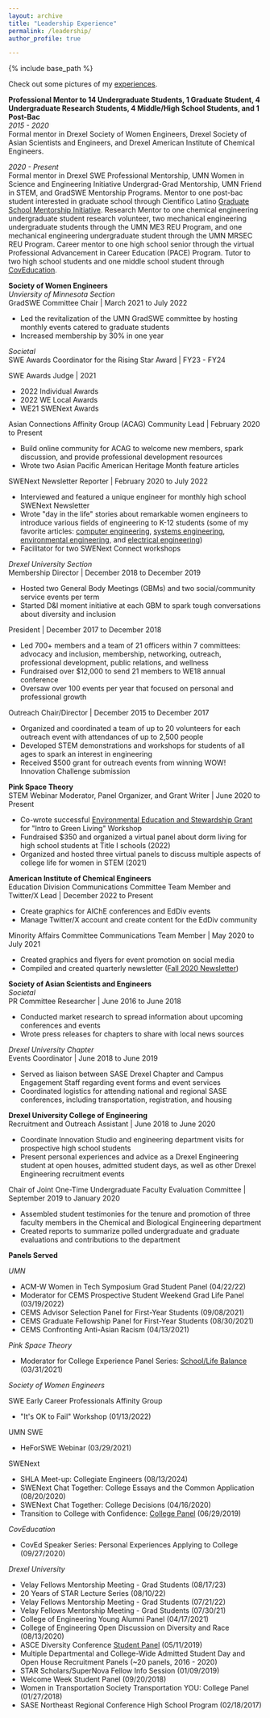 ```yaml
---
layout: archive
title: "Leadership Experience"
permalink: /leadership/
author_profile: true

---
```


{% include base_path %}

Check out some pictures of my [experiences](https://www.canva.com/design/DAEBhPUYyUw/KlpMFDfjNx-enIyxhwRbvQ/view?website#2). <br/>

**Professional Mentor to 14 Undergraduate Students, 1 Graduate Student, 4 Undergraduate Research Students, 4 Middle/High School Students, and 1 Post-Bac** <br/>
*2015 - 2020* <br/>
Formal mentor in Drexel Society of Women Engineers, Drexel Society of Asian Scientists and Engineers, and Drexel American Institute of Chemical Engineers. <br/> 

*2020 - Present* <br/>
Formal mentor in Drexel SWE Professional Mentorship, UMN Women in Science and Engineering Initiative Undergrad-Grad Mentorship, UMN Friend in STEM, and GradSWE Mentorship Programs. Mentor to one post-bac student interested in graduate school through Científico Latino [Graduate School Mentorship Initiative](https://www.cientificolatino.com/gsmi). Research Mentor to one chemical engineering undergraduate student research volunteer, two mechanical engineering undergraduate students through the UMN ME3 REU Program, and one mechanical engineering undergraduate student through the UMN MRSEC REU Program. Career mentor to one high school senior through the virtual Professional Advancement in Career Education (PACE) Program. Tutor to two high school students and one middle school student through [CovEducation](https://www.coved.org/).  


**Society of Women Engineers** <br/>
*Unviersity of Minnesota Section*<br/>
GradSWE Committee Chair | March 2021 to July 2022
 * Led the revitalization of the UMN GradSWE committee by hosting monthly events catered to graduate students
 * Increased membership by 30% in one year

*Societal*<br/>
SWE Awards Coordinator for the Rising Star Award | FY23 - FY24

SWE Awards Judge | 2021
 * 2022 Individual Awards
 * 2022 WE Local Awards
 * WE21 SWENext Awards

Asian Connections Affinity Group (ACAG) Community Lead | February 2020 to Present
 * Build online community for ACAG to welcome new members, spark discussion, and provide professional development resources
 * Wrote two Asian Pacific American Heritage Month feature articles

SWENext Newsletter Reporter | February 2020 to July 2022
 * Interviewed and featured a unique engineer for monthly high school SWENext Newsletter
 * Wrote "day in the life" stories about remarkable women engineers to introduce various fields of engineering to K-12 students (some of my favorite articles: [computer engineering](https://alltogether.swe.org/2022/03/a-day-in-the-life-of-computer-engineer-casper-coleman/), [systems engineering](https://alltogether.swe.org/2022/05/a-day-in-the-life-of-systems-engineer-cherie-cain/), [environmental engineering](https://alltogether.swe.org/2022/02/a-day-in-the-life-of-environmental-engineer-phoebe-suina/), and [electrical engineering](https://alltogether.swe.org/2021/12/a-day-in-the-life-of-electrical-engineer-sowmya-nagesh/))
 * Facilitator for two SWENext Connect workshops
 
*Drexel University Section*<br/>
Membership Director | December 2018 to December 2019
 * Hosted two General Body Meetings (GBMs) and two social/community service events per term 
 * Started D&I moment initiative at each GBM to spark tough conversations about diversity and inclusion

President | December 2017 to December 2018
 * Led 700+ members and a team of 21 officers within 7 committees: advocacy and inclusion, membership, networking, outreach, professional development, public relations, and wellness
 * Fundraised over $12,000 to send 21 members to WE18 annual conference
 * Oversaw over 100 events per year that focused on personal and professional growth
 
Outreach Chair/Director | December 2015 to December 2017
 * Organized and coordinated a team of up to 20 volunteers for each outreach event with attendances of up to 2,500 people
 * Developed STEM demonstrations and workshops for students of all ages to spark an interest in engineering
 * Received $500 grant for outreach events from winning WOW! Innovation Challenge submission

**Pink Space Theory**<br/>
STEM Webinar Moderator, Panel Organizer, and Grant Writer | June 2020 to Present
 * Co-wrote successful [Environmental Education and Stewardship Grant](https://cdn-dominionenergy-prd-001.azureedge.net/-/media/pdfs/global/company/environmental-grants-recipients.pdf?la=en&rev=03f7e7ef8a6341168aedd4e03b45608a&hash=6956FE4B31FF625C187566CF520FBA7C) for "Intro to Green Living" Workshop
 * Fundraised $350 and organized a virtual panel about dorm living for high school students at Title I schools (2022)
 * Organized and hosted three virtual panels to discuss multiple aspects of college life for women in STEM (2021)
  
**American Institute of Chemical Engineers**<br/>
Education Division Communications Committee Team Member and Twitter/X Lead | December 2022 to Present
 * Create graphics for AIChE conferences and EdDiv events
 * Manage Twitter/X account and create content for the EdDiv community

Minority Affairs Committee Communications Team Member | May 2020 to July 2021
 * Created graphics and flyers for event promotion on social media
 * Compiled and created quarterly newsletter ([Fall 2020 Newsletter](https://www.aiche.org/sites/default/files/community/163461/aiche-community-site-newsletter/1434866/fall2020macnewsletter.pdf))

**Society of Asian Scientists and Engineers**<br/>
*Societal*<br/>
PR Committee Researcher | June 2016 to June 2018
 * Conducted market research to spread information about upcoming conferences and events
 * Wrote press releases for chapters to share with local news sources
 
*Drexel University Chapter*<br/>
Events Coordinator | June 2018 to June 2019
 * Served as liaison between SASE Drexel Chapter and Campus Engagement Staff regarding event forms and event services
 * Coordinated logistics for attending national and regional SASE conferences, including transportation, registration, and housing
 
**Drexel University College of Engineering**<br/>
Recruitment and Outreach Assistant | June 2018 to June 2020
 * Coordinate Innovation Studio and engineering department visits for prospective high school students
 * Present personal experiences and advice as a Drexel Engineering student at open houses, admitted student days, as well as other Drexel Engineering recruitment events 
 
Chair of Joint One-Time Undergraduate Faculty Evaluation Committee | September 2019 to January 2020
 * Assembled student testimonies for the tenure and promotion of three faculty members in the Chemical and Biological Engineering department
 * Created reports to summarize polled undergraduate and graduate evaluations and contributions to the department


**Panels Served** <br/>

*UMN* <br/>
 * ACM-W Women in Tech Symposium Grad Student Panel (04/22/22)
 * Moderator for CEMS Prospective Student Weekend Grad Life Panel (03/19/2022)
 * CEMS Advisor Selection Panel for First-Year Students (09/08/2021)
 * CEMS Graduate Fellowship Panel for First-Year Students (08/30/2021)
 * CEMS Confronting Anti-Asian Racism (04/13/2021)

*Pink Space Theory* <br/>
 * Moderator for College Experience Panel Series: [School/Life Balance](https://www.youtube.com/watch?v=y3CuuwGr5tg) (03/31/2021) 
 
*Society of Women Engineers* <br/>

SWE Early Career Professionals Affinity Group <br/>
 * "It's OK to Fail" Workshop (01/13/2022)

UMN SWE <br/>
 * HeForSWE Webinar (03/29/2021)
 
SWENext <br/>
 * SHLA Meet-up: Collegiate Engineers (08/13/2024)
 * SWENext Chat Together: College Essays and the Common Application (08/20/2020)
 * SWENext Chat Together: College Decisions (04/16/2020)
 * Transition to College with Confidence: [College Panel](https://alltogether.swe.org/2020/01/philadelphia-outreach-event-wins-swe-award/) (06/29/2019)

*CovEducation* <br/>
 * CovEd Speaker Series: Personal Experiences Applying to College (09/27/2020)
 
*Drexel University* <br/>
 * Velay Fellows Mentorship Meeting - Grad Students (08/17/23)
 * 20 Years of STAR Lecture Series (08/10/22)
 * Velay Fellows Mentorship Meeting - Grad Students (07/21/22)
 * Velay Fellows Mentorship Meeting - Grad Students (07/30/21)
 * College of Engineering Young Alumni Panel (04/17/2021)
 * College of Engineering Open Discussion on Diversity and Race (08/13/2020)
 * ASCE Diversity Conference [Student Panel](https://drexel.edu/engineering/news-events/news/archive/2019/May/asce-hosts-conference-on-diversity-and-inclusion/) (05/11/2019)
 * Multiple Departmental and College-Wide Admitted Student Day and Open House Recruitment Panels (~20 panels, 2016 - 2020)
 * STAR Scholars/SuperNova Fellow Info Session (01/09/2019)
 * Welcome Week Student Panel (09/20/2018)
 * Women in Transportation Society Transportation YOU: College Panel (01/27/2018)
 * SASE Northeast Regional Conference High School Program (02/18/2017)
 

